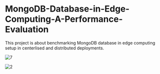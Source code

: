 # MongoDB-Database-in-Edge-Computing-A-Performance-Evaluation
  This project is about benchmarking MongoDB database in edge computing setup in centerlised and distributed deployments.

  ![7](https://github.com/user-attachments/assets/99b6b1de-b7fb-4c59-9c76-c1aa39acbb10)


  
![2](https://github.com/user-attachments/assets/aded9ec9-43d3-4df0-bc1f-613a4ac6d921)
